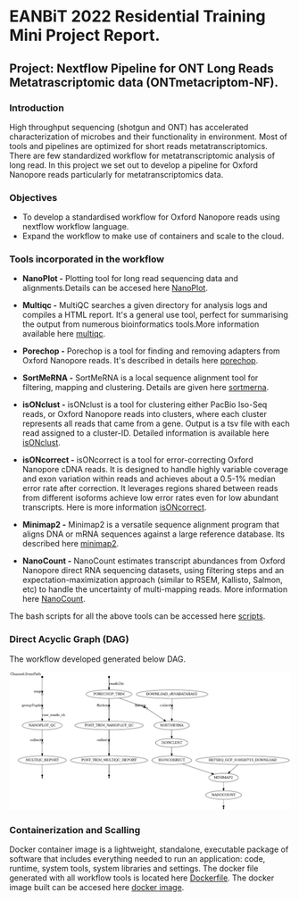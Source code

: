 # EANBiT 2022 Residential Training Mini Project Report.
## Project: Nextflow Pipeline for ONT Long Reads Metatrascriptomic data (ONTmetacriptom-NF).
### Introduction

High throughput sequencing (shotgun and ONT) has accelerated characterization of microbes and their functionality in environment. 
Most of tools and pipelines are optimized for short reads metatranscriptomics. There are few standardized workflow for metatranscriptomic analysis of long read. 
In this project we set out to develop a pipeline for Oxford Nanopore reads particularly for metatranscriptomics data.

### Objectives

- To develop a standardised workflow for Oxford Nanopore reads using nextflow workflow language.
- Expand the workflow to make use of containers and scale to the cloud.

### Tools incorporated in the workflow

- **NanoPlot -** Plotting tool for long read sequencing data and alignments.Details can be accesed here [NanoPlot](https://github.com/wdecoster/NanoPlot).

- **Multiqc -** MultiQC searches a given directory for analysis logs and compiles a HTML report. It's a general use tool, perfect for summarising the output from numerous bioinformatics tools.More information available here [multiqc](https://github.com/ewels/MultiQC).

- **Porechop -** Porechop is a tool for finding and removing adapters from Oxford Nanopore reads. It's described in details here [porechop](https://github.com/rrwick/Porechop).

- **SortMeRNA -** SortMeRNA is a local sequence alignment tool for filtering, mapping and clustering. Details are given here [sortmerna](https://github.com/biocore/sortmerna). 

- **isONclust -** isONclust is a tool for clustering either PacBio Iso-Seq reads, or Oxford Nanopore reads into clusters, where each cluster represents all reads that came from a gene. Output is a tsv file with each read assigned to a cluster-ID. Detailed information is available here [isONclust](https://github.com/ksahlin/isONclust).

- **isONcorrect -** isONcorrect is a tool for error-correcting Oxford Nanopore cDNA reads. It is designed to handle highly variable coverage and exon variation within reads and achieves about a 0.5-1% median error rate after correction. It leverages regions shared between reads from different isoforms achieve low error rates even for low abundant transcripts. Here is more information [isONcorrect](https://github.com/ksahlin/isONcorrect).

- **Minimap2 -** Minimap2 is a versatile sequence alignment program that aligns DNA or mRNA sequences against a large reference database. Its described here [minimap2](https://github.com/lh3/minimap2).

- **NanoCount -** NanoCount estimates transcript abundances from Oxford Nanopore direct RNA sequencing datasets, using filtering steps and an expectation-maximization approach (similar to RSEM, Kallisto, Salmon, etc) to handle the uncertainty of multi-mapping reads. More information here [NanoCount](https://github.com/a-slide/NanoCount).

The bash scripts for all the above tools can be accessed here [scripts](https://github.com/eanbit-rt/ONTmetacriptom-NF/tree/main/scripts).

### Direct Acyclic Graph (DAG)

The workflow developed generated below DAG.

![DAG-graph](https://github.com/eanbit-rt/ONTmetacriptom-NF/blob/main/images/ONTworkflow.png)

### Containerization and Scalling 

Docker container image is a lightweight, standalone, executable package of software that includes everything needed to run an application: code, runtime, system tools, system libraries and settings. The docker file generated with all workflow tools is located here [Dockerfile](https://github.com/eanbit-rt/ONTmetacriptom-NF/tree/main/docker).
The docker image built can be accesed here [docker image](https://hub.docker.com/r/samordil/ont-metatranscriptomics).